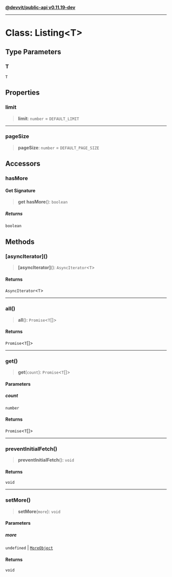 [**@devvit/public-api v0.11.19-dev**](../../README.md)

---

# Class: Listing\<T\>

## Type Parameters

### T

`T`

## Properties

<a id="limit"></a>

### limit

> **limit**: `number` = `DEFAULT_LIMIT`

---

<a id="pagesize"></a>

### pageSize

> **pageSize**: `number` = `DEFAULT_PAGE_SIZE`

## Accessors

<a id="hasmore"></a>

### hasMore

#### Get Signature

> **get** **hasMore**(): `boolean`

##### Returns

`boolean`

## Methods

<a id="asynciterator"></a>

### \[asyncIterator\]()

> **\[asyncIterator\]**(): `AsyncIterator`\<`T`\>

#### Returns

`AsyncIterator`\<`T`\>

---

<a id="all"></a>

### all()

> **all**(): `Promise`\<`T`[]\>

#### Returns

`Promise`\<`T`[]\>

---

<a id="get"></a>

### get()

> **get**(`count`): `Promise`\<`T`[]\>

#### Parameters

##### count

`number`

#### Returns

`Promise`\<`T`[]\>

---

<a id="preventinitialfetch"></a>

### preventInitialFetch()

> **preventInitialFetch**(): `void`

#### Returns

`void`

---

<a id="setmore"></a>

### setMore()

> **setMore**(`more`): `void`

#### Parameters

##### more

`undefined` | [`MoreObject`](../type-aliases/MoreObject.md)

#### Returns

`void`
